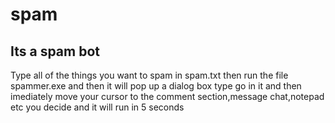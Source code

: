 # spam
## Its a spam bot
Type all of the things you want to spam in spam.txt
then run the file spammer.exe and then it will pop up a
dialog box type go in it and then imediately move your cursor to
the comment section,message chat,notepad etc you decide and it will
run in 5 seconds

